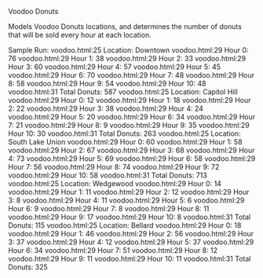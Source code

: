 Voodoo Donuts

Models Voodoo Donuts locations, and determines the number of donuts that will be
sold every hour at each location.

Sample Run:
voodoo.html:25 Location: Downtown
voodoo.html:29 Hour 0: 76
voodoo.html:29 Hour 1: 38
voodoo.html:29 Hour 2: 33
voodoo.html:29 Hour 3: 60
voodoo.html:29 Hour 4: 57
voodoo.html:29 Hour 5: 45
voodoo.html:29 Hour 6: 70
voodoo.html:29 Hour 7: 48
voodoo.html:29 Hour 8: 58
voodoo.html:29 Hour 9: 54
voodoo.html:29 Hour 10: 48
voodoo.html:31 Total Donuts: 587
voodoo.html:25 Location: Capitol Hill
voodoo.html:29 Hour 0: 12
voodoo.html:29 Hour 1: 18
voodoo.html:29 Hour 2: 22
voodoo.html:29 Hour 3: 38
voodoo.html:29 Hour 4: 24
voodoo.html:29 Hour 5: 20
voodoo.html:29 Hour 6: 34
voodoo.html:29 Hour 7: 21
voodoo.html:29 Hour 8: 9
voodoo.html:29 Hour 9: 35
voodoo.html:29 Hour 10: 30
voodoo.html:31 Total Donuts: 263
voodoo.html:25 Location: South Lake Union
voodoo.html:29 Hour 0: 60
voodoo.html:29 Hour 1: 58
voodoo.html:29 Hour 2: 67
voodoo.html:29 Hour 3: 68
voodoo.html:29 Hour 4: 73
voodoo.html:29 Hour 5: 69
voodoo.html:29 Hour 6: 58
voodoo.html:29 Hour 7: 56
voodoo.html:29 Hour 8: 74
voodoo.html:29 Hour 9: 72
voodoo.html:29 Hour 10: 58
voodoo.html:31 Total Donuts: 713
voodoo.html:25 Location: Wedgewood
voodoo.html:29 Hour 0: 14
voodoo.html:29 Hour 1: 11
voodoo.html:29 Hour 2: 12
voodoo.html:29 Hour 3: 8
voodoo.html:29 Hour 4: 11
voodoo.html:29 Hour 5: 6
voodoo.html:29 Hour 6: 9
voodoo.html:29 Hour 7: 8
voodoo.html:29 Hour 8: 11
voodoo.html:29 Hour 9: 17
voodoo.html:29 Hour 10: 8
voodoo.html:31 Total Donuts: 115
voodoo.html:25 Location: Bellard
voodoo.html:29 Hour 0: 18
voodoo.html:29 Hour 1: 46
voodoo.html:29 Hour 2: 56
voodoo.html:29 Hour 3: 37
voodoo.html:29 Hour 4: 12
voodoo.html:29 Hour 5: 37
voodoo.html:29 Hour 6: 34
voodoo.html:29 Hour 7: 51
voodoo.html:29 Hour 8: 12
voodoo.html:29 Hour 9: 11
voodoo.html:29 Hour 10: 11
voodoo.html:31 Total Donuts: 325
